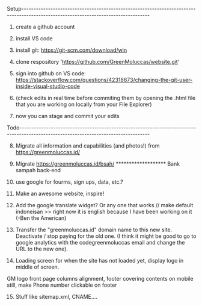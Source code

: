Setup-----------------------------------------------------------------------------------------------------------------------------------

1) create a github account

2) install VS code

3) install git: https://git-scm.com/download/win

4) clone respository 'https://github.com/GreenMoluccas/website.git'

5) sign into github on VS code: https://stackoverflow.com/questions/42318673/changing-the-git-user-inside-visual-studio-code
6) (check edits in real time before commiting them by opening the .html file that you are working on locally from your File Explorer)

7) now you can stage and commit your edits

Todo------------------------------------------------------------------------------------------------------------------------------------

8) Migrate all information and capabilities (and photos!) from https://greenmoluccas.id/
9) Migrate https://greenmoluccas.id/bsah/ ******************* Bank sampah back-end
10) use google for fourms, sign ups, data, etc.?

11) Make an awesome website, inspire!
12) Add the google translate widget? Or any one that works // make default indoneisan >> right now it is english because I have been working on it (-Ben the American)
13) Transfer the "greenmoluccas.id" domain name to this new site. Deactivate / stop paying for the old one. (I think it might be good to go to google analytics with the codegreenmoluccas email and change the URL to the new one).
14) Loading screen for when the site has not loaded yet, display logo in middle of screen.

GM logo front page columns alignment, footer covering contents on mobile still, make Phone number clickable on footer

15) Stuff like sitemap.xml, CNAME....